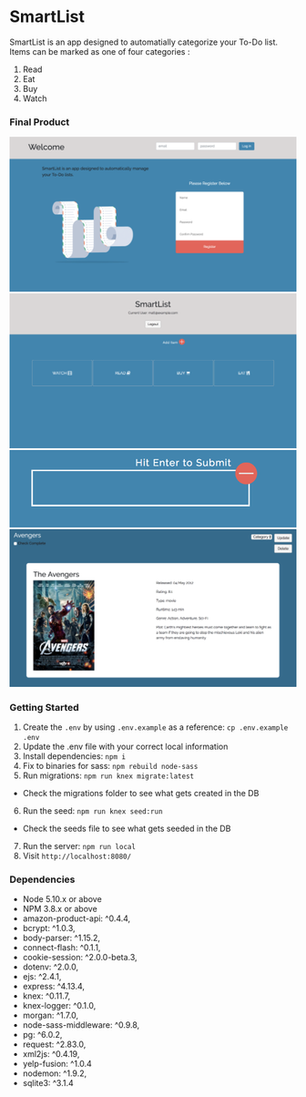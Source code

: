 SmartList
=====================

SmartList is an app designed to automatially categorize your To-Do list.  
Items can be marked as one of four categories :
1. Read
2. Eat
3. Buy
4. Watch

### Final Product
!["Login Page"](https://github.com/MattEmond/Smart-TODO-List/blob/master/docs/login.png?raw=true)
!["Main Page"](https://github.com/MattEmond/Smart-TODO-List/blob/master/docs/main-page.png?raw=true)
!["Input Bar"](https://github.com/MattEmond/Smart-TODO-List/blob/master/docs/input-bar.png?raw=true)
!["Description Container"](https://github.com/MattEmond/Smart-TODO-List/blob/master/docs/description-container.png?raw=true)

### Getting Started
1. Create the `.env` by using `.env.example` as a reference: `cp .env.example .env`
2. Update the .env file with your correct local information
3. Install dependencies: `npm i`
4. Fix to binaries for sass: `npm rebuild node-sass`
5. Run migrations: `npm run knex migrate:latest`
  - Check the migrations folder to see what gets created in the DB
6. Run the seed: `npm run knex seed:run`
  - Check the seeds file to see what gets seeded in the DB
7. Run the server: `npm run local`
8. Visit `http://localhost:8080/`

### Dependencies
* Node 5.10.x or above
* NPM 3.8.x or above
* amazon-product-api: ^0.4.4,
* bcrypt: ^1.0.3,
* body-parser: ^1.15.2,
* connect-flash: ^0.1.1,
* cookie-session: ^2.0.0-beta.3,
* dotenv: ^2.0.0,
* ejs: ^2.4.1,
* express: ^4.13.4,
* knex: ^0.11.7,
* knex-logger: ^0.1.0,
* morgan: ^1.7.0,
* node-sass-middleware: ^0.9.8,
* pg: ^6.0.2,
* request: ^2.83.0,
* xml2js: ^0.4.19,
* yelp-fusion: ^1.0.4
* nodemon: ^1.9.2,
* sqlite3: ^3.1.4
